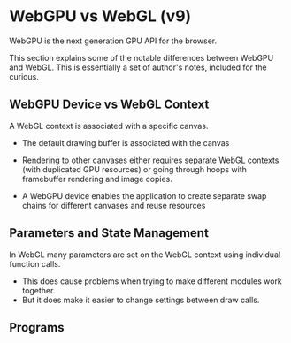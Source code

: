# WebGPU vs WebGL (v9)

WebGPU is the next generation GPU API for the browser.

This section explains some of the notable differences between WebGPU and WebGL. This is essentially a set of author's notes, included for the curious.

## WebGPU Device vs WebGL Context

A WebGL context is associated with a specific canvas.

- The default drawing buffer is associated with the canvas
- Rendering to other canvases either requires separate WebGL contexts (with duplicated GPU resources) or going through hoops with framebuffer rendering and image copies.

- A WebGPU device enables the application to create separate swap chains for different canvases and reuse resources


## Parameters and State Management

In WebGL many parameters are set on the WebGL context using individual function calls.
- This does cause problems when trying to make different modules work together.
- But it does make it easier to change settings between draw calls.



## Programs
